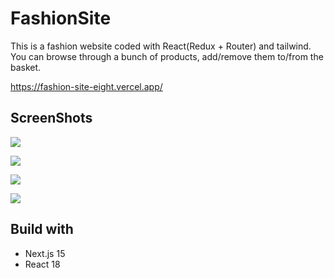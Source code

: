 # FashionSite

This is a fashion website coded with React(Redux + Router) and tailwind.
You can browse through a bunch of products, add/remove them to/from the basket.

https://fashion-site-eight.vercel.app/


## ScreenShots

![](https://raw.githubusercontent.com/elipirouzi/FashionSite/blob/main/sc01.png)

![](https://raw.githubusercontent.com/elipirouzi/FashionSite/blob/main/sc02.png)

![](https://raw.githubusercontent.com/elipirouzi/FashionSite/blob/main/sc03.png)

![](https://raw.githubusercontent.com/elipirouzi/FashionSite/blob/main/sc04.png)

## Build with
- Next.js 15
- React 18

